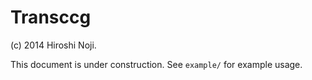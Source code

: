 # Transccg

(c) 2014 Hiroshi Noji.

This document is under construction. See `example/` for example usage.
